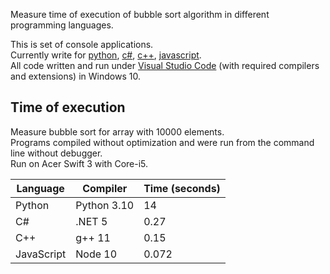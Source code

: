 Measure time of execution of bubble sort algorithm in different programming languages.

This is set of console applications.   
Currently write for [python](python/main.py), [c#](csharp/Program.cs), [c++](cpp/main.cpp), [javascript](js/main.js).   
All code written and run under [Visual Studio Code](https://code.visualstudio.com/) (with required compilers and extensions) in Windows 10.

## Time of execution
Measure bubble sort for array with 10000 elements.  
Programs compiled without optimization and were run from the command line without debugger.   
Run on Acer Swift 3 with Core-i5.

|Language|Compiler|Time (seconds)|
|-|-|-|
|Python|Python 3.10|14|
|C#|.NET 5|0.27|
|C++|g++ 11|0.15|
|JavaScript|Node 10|0.072|
